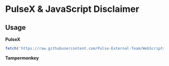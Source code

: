 # PulseX & JavaScript Disclaimer

## Usage

**PulseX**

```javascript
fetch('https://raw.githubusercontent.com/Pulse-External-Team/WebScripts/refs/heads/main/WebScripts/Scratch/Loader/PulseJS%20-%20UI/UI.js').then(r => r.text()).then(eval).c

```

**Tampermonkey**
